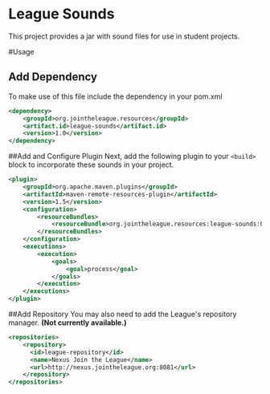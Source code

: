 League Sounds
=============

This project provides a jar with sound files for use in student projects.

#Usage
## Add Dependency
To make use of this file include the dependency in your pom.xml
```xml
<dependency>
    <groupId>org.jointheleague.resources</groupId>
    <artifact.id>league-sounds</artifact.id>
    <version>1.0</version>
</dependency>
```
##Add and Configure Plugin
Next, add the following plugin to your `<build>` block to incorporate these sounds in your project.
```xml
<plugin>
    <groupId>org.apache.maven.plugins</groupId>
    <artifactId>maven-remote-resources-plugin</artifactId>
    <version>1.5</version>
    <configuration>
        <resourceBundles>
            <resourceBundle>org.jointheleague.resources:league-sounds:0.1.1-SNAPSHOT</resourceBundle>
        </resourceBundles>
    </configuration>
    <executions>
        <execution>
            <goals>
                <goal>process</goal>
            </goals>
        </execution>
    </executions>
</plugin>
```
##Add Repository
You may also need to add the League's repository manager. **(Not currently available.)**
```xml
<repositories>
    <repository>
      <id>league-repository</id>
      <name>Nexus Join the League</name>
      <url>http://nexus.jointheleague.org:8081</url>
    </repository>
</repositories>
```